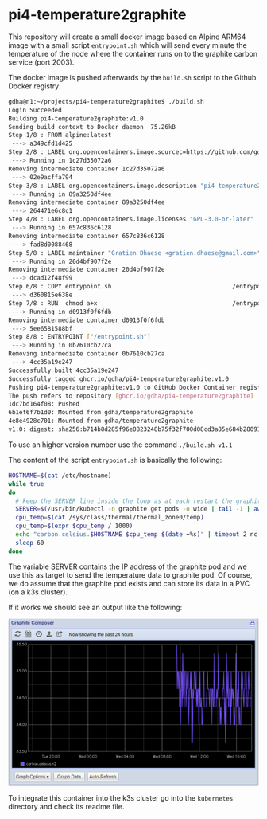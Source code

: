 # pi4-temperature2graphite

This repository will create a small docker image based on Alpine ARM64 image with a small script `entrypoint.sh` which will send every minute the temperature of the node where the container runs on to the graphite carbon service (port 2003).

The docker image is pushed afterwards by the `build.sh` script to the Github Docker registry:

```bash
gdha@n1:~/projects/pi4-temperature2graphite$ ./build.sh 
Login Succeeded
Building pi4-temperature2graphite:v1.0
Sending build context to Docker daemon  75.26kB
Step 1/8 : FROM alpine:latest
 ---> a349cfd1d425
Step 2/8 : LABEL org.opencontainers.image.sourcec=https://github.com/gdha/pi4-temperature2graphite
 ---> Running in 1c27d35072a6
Removing intermediate container 1c27d35072a6
 ---> 02e9acffa794
Step 3/8 : LABEL org.opencontainers.image.description "pi4-temperature2graphite build for the ARM64"
 ---> Running in 89a3250df4ee
Removing intermediate container 89a3250df4ee
 ---> 264471e6c8c1
Step 4/8 : LABEL org.opencontainers.image.licenses "GPL-3.0-or-later"
 ---> Running in 657c836c6128
Removing intermediate container 657c836c6128
 ---> fad8d0088468
Step 5/8 : LABEL maintainer "Gratien Dhaese <gratien.dhaese@gmail.com>"
 ---> Running in 20d4bf907f2e
Removing intermediate container 20d4bf907f2e
 ---> dcad12f48f99
Step 6/8 : COPY entrypoint.sh                                  /entrypoint.sh
 ---> d360815e638e
Step 7/8 : RUN  chmod a+x                                      /entrypoint.sh      && echo "Europe/Brussels" >                    /etc/timezone
 ---> Running in d0913f0f6fdb
Removing intermediate container d0913f0f6fdb
 ---> 5ee6581588bf
Step 8/8 : ENTRYPOINT ["/entrypoint.sh"]
 ---> Running in 0b7610cb27ca
Removing intermediate container 0b7610cb27ca
 ---> 4cc35a19e247
Successfully built 4cc35a19e247
Successfully tagged ghcr.io/gdha/pi4-temperature2graphite:v1.0
Pushing pi4-temperature2graphite:v1.0 to GitHub Docker Container registry
The push refers to repository [ghcr.io/gdha/pi4-temperature2graphite]
1dc7bd164f08: Pushed 
6b1ef6f7b1d0: Mounted from gdha/temperature2graphite 
4e8e4928c701: Mounted from gdha/temperature2graphite 
v1.0: digest: sha256:b714b8d285f96e0823248b75f32f700d08cd3a85e684b280913816457950515c size: 942
```

To use an higher version number use the command `./build.sh v1.1`

The content of the script `entrypoint.sh` is basically the following:

```bash
HOSTNAME=$(cat /etc/hostname)
while true
do
  # keep the SERVER line inside the loop as at each restart the graphite pod gets a new IP address
  SERVER=$(/usr/bin/kubectl -n graphite get pods -o wide | tail -1 | awk '{print $6}')
  cpu_temp=$(cat /sys/class/thermal/thermal_zone0/temp)
  cpu_temp=$(expr $cpu_temp / 1000)
  echo "carbon.celsius.$HOSTNAME $cpu_temp $(date +%s)" | timeout 2 nc $SERVER 2003 
  sleep 60
done
```

The variable SERVER contains the IP address of the graphite pod and we use this as target to send the temperature data to graphite pod. Of course, we do assume that the graphite pod exists and can store its data in a PVC (on a k3s cluster).

If it works we should see an output like the following:

<img alt="graphite browser" src="pic/celsius-of-n2.png" width="600">

To integrate this container into the k3s cluster go into the `kubernetes` directory and check its readme file.
